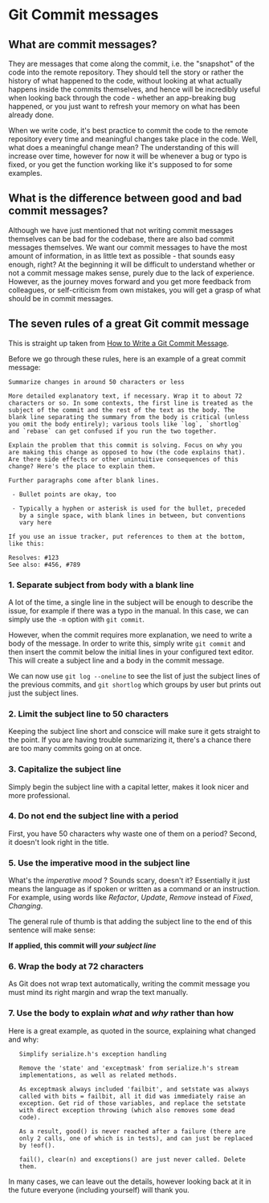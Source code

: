 # Git Commit messages


## What are commit messages?
They are messages that come along the commit, i.e. the "snapshot" of the code into the remote repository. They should tell the story or rather the history of what happened to the code, without looking at what actually happens inside the commits themselves, and hence will be incredibly useful when looking back through the code - whether an app-breaking bug happened, or you just want to refresh your memory on what has been already done.

When we write code, it's best practice to commit the code to the remote repository every time and meaningful changes take place in the code. Well, what does a meaningful change mean? The understanding of this will increase over time, however for now it will be whenever a bug or typo is fixed, or you get the function working like it's supposed to for some examples.

## What is the difference between good and bad commit messages?

Although we have just mentioned that not writing commit messages themselves can be bad for the codebase, there are also bad commit messages themselves. We want our commit messages to have the most amount of information, in as little text as possible - that sounds easy enough, right? At the beginning it will be difficult to understand whether or not a commit message makes sense, purely due to the lack of experience. However, as the journey moves forward and you get more feedback from colleagues, or self-criticism from own mistakes, you will get a grasp of what should be in commit messages.

## The seven rules of a great Git commit message
This is straight up taken from [How to Write a Git Commit Message](https://cbea.ms/git-commit/).

Before we go through these rules, here is an example of a great commit message:

```
Summarize changes in around 50 characters or less

More detailed explanatory text, if necessary. Wrap it to about 72
characters or so. In some contexts, the first line is treated as the
subject of the commit and the rest of the text as the body. The
blank line separating the summary from the body is critical (unless
you omit the body entirely); various tools like `log`, `shortlog`
and `rebase` can get confused if you run the two together.

Explain the problem that this commit is solving. Focus on why you
are making this change as opposed to how (the code explains that).
Are there side effects or other unintuitive consequences of this
change? Here's the place to explain them.

Further paragraphs come after blank lines.

 - Bullet points are okay, too

 - Typically a hyphen or asterisk is used for the bullet, preceded
   by a single space, with blank lines in between, but conventions
   vary here

If you use an issue tracker, put references to them at the bottom,
like this:

Resolves: #123
See also: #456, #789
```

### 1. Separate subject from body with a blank line

A lot of the time, a single line in the subject will be enough to describe the issue, for example if there was a typo in the manual. In this case, we can simply use the `-m` option with `git commit`.

However, when the commit requires more explanation, we need to write a body of the message. In order to write this, simply write `git commit` and then insert the commit below the initial lines in your configured text editor. This will create a subject line and a body in the commit message.

We can now use `git log --oneline` to see the list of just the subject lines of the previous commits, and `git shortlog` which groups by user but prints out just the subject lines.

### 2. Limit the subject line to 50 characters

Keeping the subject line short and conscice will make sure it gets straight to the point. If you are having trouble summarizing it, there's a chance there are too many commits going on at once.

### 3. Capitalize the subject line

Simply begin the subject line with a capital letter, makes it look nicer and more professional.

### 4. Do not end the subject line with a period

First, you have 50 characters why waste one of them on a period? Second, it doesn't look right in the title.

### 5. Use the imperative mood in the subject line

What's the *imperative mood* ? Sounds scary, doesn't it? Essentially it just means the language as if spoken or written as a command or an instruction. For example, using words like *Refactor*, *Update*, *Remove* instead of *Fixed*, *Changing*.

The general rule of thumb is that adding the subject line to the end of this sentence will make sense:

**If applied, this commit will *your subject line***

### 6. Wrap the body at 72 characters

As Git does not wrap text automatically, writing the commit message you must mind its right margin and wrap the text manually.

### 7. Use the body to explain *what* and *why* rather than how

Here is a great example, as quoted in the source, explaining what changed and why:

```
   Simplify serialize.h's exception handling

   Remove the 'state' and 'exceptmask' from serialize.h's stream
   implementations, as well as related methods.

   As exceptmask always included 'failbit', and setstate was always
   called with bits = failbit, all it did was immediately raise an
   exception. Get rid of those variables, and replace the setstate
   with direct exception throwing (which also removes some dead
   code).

   As a result, good() is never reached after a failure (there are
   only 2 calls, one of which is in tests), and can just be replaced
   by !eof().

   fail(), clear(n) and exceptions() are just never called. Delete
   them.
```

In many cases, we can leave out the details, however looking back at it in the future everyone (including yourself) will thank you.
